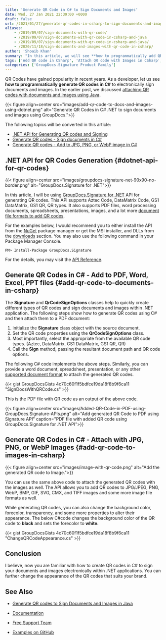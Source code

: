 ```yaml
---
title: 'Generate QR Code in C# to Sign Documents and Images'
date: Wed, 27 Jan 2021 22:39:00 +0000
draft: false
url: /2021/01/27/generate-qr-codes-in-csharp-to-sign-documents-and-images/
aliases:
    - /2019/09/07/sign-documents-with-qr-code/
    - /2019/09/07/sign-documents-with-qr-code-in-csharp-and-java
    - /2019/09/07/sign-documents-with-qr-code-in-csharp-and-java/
    - /2020/11/18/sign-documents-and-images-with-qr-code-in-csharp/
author: 'Shoaib Khan'
summary: "In this article, we will see **how to programmatically add QR codes to electronically sign documents and images using C#**. GroupDocs.Signature for .NET is the API to add QR codes in PDF files, word processing documents, spreadsheets, presentations, and images. It supports various electronic signatures for a large list of supported file formats. Among the QR codes, it supports Aztec Code, DataMatrix Code, GS1 DataMatrix, GS1 QR, QR types. The API allows us to add QR codes to JPG/JPEG, PNG, WebP, BMP, GIF, SVG, CMX, and TIFF images and some more image file formats as well."
tags: ['Add QR code in CSharp', 'Attach QR code with Images in CSharp', 'eSign in CSharp', 'generate qr code in csharp', 'Sign documents with QR code in CSharp']
categories: ['GroupDocs.Signature Product Family']
---
```


QR Codes have gained popularity in recent years. As a developer, let us see **how to programmatically generate QR codes in C#** to electronically sign documents and images. In the earlier post, we discussed [attaching QR codes with documents and images using Java][1].



{{< figure align=center src="images/add-qr-code-to-docs-and-images-using-dotnet.png" alt="Generate QR Codes in C# .NET to sign documents and images using GroupDocs.">}}


The following topics will be converted in this article:

*   [.NET API for Generating QR codes and Signing][2]
*   [Generate QR codes - Sign documents in C#][3]
*   [Generate QR codes - Add to JPG, PNG, or WebP image in C#][4]

## .NET API for QR Codes Generation {#dotnet-api-for-qr-codes}



{{< figure align=center src="images/groupdocs-signature-net-90x90-no-border.png" alt="GroupDocs.Signature for .NET">}}


In this article, I will be using [GroupDocs.Signature for .NET][5] API for generating QR codes. This API supports Aztec Code, DataMatrix Code, GS1 DataMatrix, GS1 QR, QR types. It also supports PDF files, word processing documents, spreadsheets, presentations, images, and a lot more [document file formats to add QR codes][6].

For the examples below, I would recommend you to either install the API from the [NuGet][7] package manager or get the MSI installer, and DLLs from the [downloads][8] section. You may also use the following command in your Package Manager Console.

```
PM> Install-Package GroupDocs.Signature
```

For the details, you may visit the [API Reference][9].

## Generate QR Codes in C# - Add to PDF, Word, Excel, PPT files {#add-qr-code-to-documents-in-csharp}

The **Signature** and **QrCodeSignOptions** classes help to quickly create different types of QR codes and sign documents and images within .NET application. The following steps show how to generate QR codes using C# and then attach them to a PDF document:

1.  Initialize the **Signature** class object with the source document.
2.  Set the QR code properties using the **QrCodeSignOptions** class.
3.  Most importantly, select the appropriate from the available QR code types. (Aztec, DataMatrix, GS1 DataMatrix, GS1 QR, QR)
4.  Call the **Sign** method, passing the resultant document path and QR code options.

The following C# code implements the above steps. Similarly, you can provide a word document, spreadsheet, presentation, or any other [supported document format][10] to attach the generated QR codes.

{{< gist GroupDocsGists 4c70c60f1f5bdfce19da18f8b9f6ca11 "SignDocsWithQRCode.cs" >}}

This is the PDF file with QR code as an output of the above code.



{{< figure align=center src="images/Added-QR-Code-in-PDF-using-GroupDocs.Signature-APIs.png" alt="Add generated QR Code to PDF using Signature API" caption="PDF file with added QR code using GroupDocs.Signature for .NET API">}}


## Generate QR Codes in C# - Attach with JPG, PNG, or WebP Images {#add-qr-code-to-images-in-csharp}



{{< figure align=center src="images/image-with-qr-code.png" alt="Add the generated QR code to Image.">}}


You can use the same above code to attach the generated QR codes with the images as well. The API allows you to add QR codes to JPG/JPEG, PNG, WebP, BMP, GIF, SVG, CMX, and TIFF images and some more image file formats as well.

While generating QR codes, you can also change the background color, forecolor, transparency, and some more properties to alter their appearance. The below C#code changes the background color of the QR code to **black** and sets the forecolor to **white**.

{{< gist GroupDocsGists 4c70c60f1f5bdfce19da18f8b9f6ca11 "ChangeQRCodeAppearance.cs" >}}

## Conclusion

I believe, now you are familiar with how to create QR codes in C# to sign your documents and images electronically within .NET applications. You can further change the appearance of the QR codes that suits your brand.

## See Also

*   [Generate QR codes to Sign Documents and Images in Java][11]

*   [Documentation][12]
*   [Free Support Team][13]
*   [Examples on GitHub][14]







[1]: https://blog.groupdocs.com/2021/02/19/generate-qr-codes-in-java-to-sign-documents-and-images/
[2]: #dotnet-api-for-qr-codes
[3]: #add-qr-code-to-documents-in-csharp
[4]: #add-qr-code-to-images-in-csharp
[5]: https://products.groupdocs.com/signature/net
[6]: https://docs.groupdocs.com/signature/net/supported-document-formats/
[7]: https://www.nuget.org/packages/groupdocs.signature
[8]: https://downloads.groupdocs.com/signature/net
[9]: https://apireference.groupdocs.com/signature/net
[10]: https://docs.groupdocs.com/signature/net/supported-document-formats/
[11]: https://blog.groupdocs.com/2021/02/19/generate-qr-codes-in-java-to-sign-documents-and-images/
[12]: https://docs.groupdocs.com/signature/net/
[13]: https://forum.groupdocs.com/c/signature
[14]: https://github.com/groupdocs-signature/GroupDocs.Signature-for-.NET

